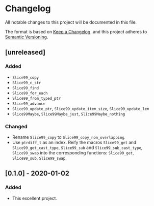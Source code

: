 # Changelog
All notable changes to this project will be documented in this file.

The format is based on [Keep a Changelog](https://keepachangelog.com/en/1.0.0/),
and this project adheres to [Semantic Versioning](https://semver.org/spec/v2.0.0.html).

## [unreleased]

### Added

 - `Slice99_copy`
 - `Slice99_c_str`
 - `Slice99_find`
 - `Slice99_for_each`
 - `Slice99_from_typed_ptr`
 - `Slice99_advance`
 - `Slice99_update_ptr`, `Slice99_update_item_size`, `Slice99_update_len`
 - `Slice99Maybe`, `Slice99Maybe_just`, `Slice99Maybe_nothing`

### Changed

 - Rename `Slice99_copy` to `Slice99_copy_non_overlapping`.
 - Use `ptrdiff_t` as an index. Reify the macros `Slice99_get` and `Slice99_get_cast_type`, `Slice99_sub` and `Slice99_sub_cast_type`, `Slice99_swap` into the corresponding functions: `Slice99_get`, `Slice99_sub`, `Slice99_swap`.

## [0.1.0] - 2020-01-02

### Added

 - This excellent project.
